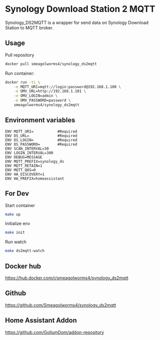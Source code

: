 # Synology Download Station 2 MQTT

Synology_DS2MQTT is a wrapper for send data on Synology Download Station to MQTT broker.

## Usage

Pull repository

```bash
docker pull smeagolworms4/synology_ds2mqtt
```
Run container:

```bash
docker run -ti \
    -e MQTT_URI=mqtt://login:password@192.168.1.100 \
    -e OMV_URL=http://192.168.1.101 \
    -e OMV_LOGIN=admin \
    -e OMV_PASSWORD=password \
    smeagolworms4/synology_ds2mqtt
```

## Environment variables

```
ENV MQTT_URI=           #Required
ENV DS_URL=             #Required
ENV DS_LOGIN=           #Required
ENV DS_PASSWORD=        #Required
ENV SCAN_INTERVAL=30
ENV LOGIN_INTERVAL=300
ENV DEBUG=MESSAGE
ENV MQTT_PREFIX=synology_ds
ENV MQTT_RETAIN=1
ENV MQTT_QOS=0
ENV HA_DISCOVERY=1
ENV HA_PREFIX=homeassistant
```

## For Dev

Start container

```bash
make up
```

Initialize env

```bash
make init
```

Run watch

```bash
make ds2mqtt-watch
```


## Docker hub

https://hub.docker.com/r/smeagolworms4/synology_ds2mqtt

## Github

https://github.com/Smeagolworms4/synology_ds2mqtt


## Home Assistant Addon

https://github.com/GollumDom/addon-repository
